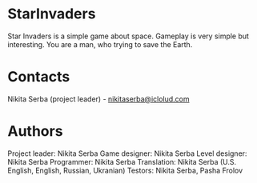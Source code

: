 # StarInvaders
Star Invaders is a simple game about space. Gameplay is very simple but interesting. You are a man, who trying to save the Earth.

# Contacts
Nikita Serba (project leader) - nikitaserba@iclolud.com

# Authors

Project leader: Nikita Serba
Game designer: Nikita Serba
Level designer: Nikita Serba
Programmer: Nikita Serba
Translation: Nikita Serba (U.S. English, English, Russian, Ukranian)
Testors: Nikita Serba, Pasha Frolov
